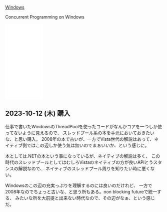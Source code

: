 [Windows](Windows)

Concurrent Programming on Windows 

<iframe sandbox="allow-popups allow-scripts allow-modals allow-forms allow-same-origin" style="width:120px;height:240px;" marginwidth="0" marginheight="0" scrolling="no" frameborder="0" src="//rcm-fe.amazon-adsystem.com/e/cm?lt1=_blank&bc1=000000&IS2=1&bg1=FFFFFF&fc1=000000&lc1=0000FF&t=karino203-22&language=ja_JP&o=9&p=8&l=as4&m=amazon&f=ifr&ref=as_ss_li_til&asins=B0015DYKI4&linkId=08505da632e1b46a3051e86d49b61fc8"></iframe>

## 2023-10-12 (木) 購入

仕事で書いたWindowsのThreadPoolを使ったコードがなんかコアを一つしか使ってないように見えるので、
スレッドプール系の本を手元においておきたいな、と思い購入。
2008年の本で古いが、一方でVista世代の解説はあって、ネイティブ側ではこの辺しか使う気は無いのでまぁいいか、という感じに。

本としては.NETの本という事になっているが、ネイティブの解説は多く、
この時代のスレッドプールとしてはむしろVistaのネイティブの方が良いAPIとうスタンスの解説なので、
ネイティブのスレッドプール周りを知りたい時に悪くない。

Windowsのこの辺の充実っぷりを理解するのには良いのだけれど、
一方で2008年なのでちょっと古いな、と思う所もある。non blocking futureで統一する、
みたいな所を大前提と出来ない時代なので、その辺がなぁ、という感じだ。
